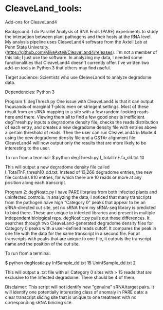 # CleaveLand_tools:
Add-ons for CleaveLand4

Background: I do Parallel Analysis of RNA Ends (PARE) experiments to study the interaction between plant pathogens and their hosts at the RNA level. My analysis pipeline uses CleaveLand4 software from the Axtell Lab at Penn State University. (https://github.com/MikeAxtell/CleaveLand4/releases). I'm not a member of this lab; I just use the software.
In analyzing my data, I needed some functionalities that CleaveLand4 doesn't currently offer. I've written two add-on tools in Python 3 that others may find useful.

Target audience: Scientists who use CleaveLand4 to analyze degradome data.

Dependencies: Python 3

Program 1: degThresh.py
One issue with CleaveLand4 is that it can output thousands of marginal T-plots even on stringent settings. Most of these result from an sRNA mapping to a site with a few random-looking reads here and there. Viewing them all to find a few good ones is inefficient. degThresh.py inputs a degradome density file, checks the reads distribution of each entry, and creates a new degradome density file with entries above a certain threshold of reads. Then the user can run CleaveLand4 in Mode 4 using the new degradome density file and a GSTAr alignment file. CleaveLand4 will now output only the results that are more likely to be interesting to the user.

To run from a terminal:
$ python degThresh.py I_TotalTnF.fa_dd.txt 10

This will output a new degradome density file called I_TotalTnF_thresh10_dd.txt. Instead of 13,266 degradome entries, the new file contains 810 entries, for which there are 10 reads or more at any position along each transcript. 

Program 2: degNostc.py
I have PARE libraries from both infected plants and uninfected controls. In analyzing the data, I noticed that many transcripts from the pathogen have high “Category 0” peaks that appear to be an sRNA-directed cut site, yet no sRNA from my sRNA-seq library is predicted to bind there. These are unique to infected libraries and present in multiple independent biological reps. degNostic.py pulls out these differences. It searches through two CleaveLand-generated degradome density files for Category 0 peaks with a user-defined reads cutoff. It compares the peak in one file with the data for the same transcript in a second file. For all transcripts with peaks that are unique to one file, it outputs the transcript name and the position of the cut site.

To run from a terminal:

$ python degNostic.py InfSample_dd.txt 15 UninfSample_dd.txt 2

This will output a .txt file with all Category 0 sites with > 15 reads that are exclusive to the Infected degradome. There should be 4 of them.

Disclaimer: This script will not identify new "genuine" sRNA/target pairs. It will identify one potentially interesting class of anomaly in PARE data: a clear transcript slicing site that is unique to one treatment with no corresponding sRNA binding site.
